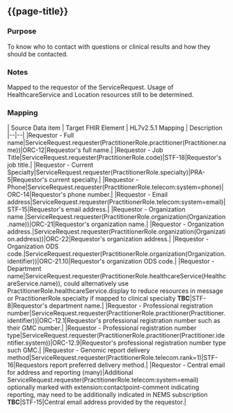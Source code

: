 ## {{page-title}}

### Purpose
To know who to contact with questions or clinical results and how they should be contacted.

### Notes
Mapped to the requestor of the ServiceRequest. Usage of HealthcareService and Location resources still to be determined.

### Mapping
| Source Data item | Target FHIR Element | HL7v2.5.1 Mapping | Description 
|--|--|
|Requestor - Full name|ServiceRequest.requester(PractitionerRole.practitioner(Practitioner.name))|ORC-12|Requestor's full name.|
|Requestor - Job Title|ServiceRequest.requester(PractitionerRole.code)|STF-18|Requestor's job title.|
|Requestor - Current Specialty|ServiceRequest.requester(PractitionerRole.specialty)|PRA-5|Requestor's current specialty.|
|Requestor - Phone|ServiceRequest.requester(PractitionerRole.telecom:system=phone)|ORC-14|Requestor's phone number.|
|Requestor - Email address|ServiceRequest.requester(PractitionerRole.telecom:system=email)|STF-15|Requestor's email address.|
|Requestor - Organization name.|ServiceRequest.requester(PractitionerRole.organization(Organization.name))|ORC-21|Requestor's organization name.|
|Requestor - Organization address.|ServiceRequest.requester(PractitionerRole.organization(Organization.address))|ORC-22|Requestor's organization address.|
|Requestor - Organization ODS code.|ServiceRequest.requester(PractitionerRole.organization(Organization.identifier))|ORC-21.10|Requestor's organization ODS code.|
|Requestor - Department name|ServiceRequest.requester(PractitionerRole.healthcareService(HealthcareService.name)), could alternatively use PractitionerRole.healthcareService.display to reduce resources in message or PractitionerRole.specialty if mapped to clinical specialty **TBC**|STF-8|Requestor's department name.|
|Requestor - Professional registration number|ServiceRequest.requester(PractitionerRole.practitioner(Practitioner.identifier))|ORC-12.1|Requestor's professional registration number such as their GMC number.|
|Requestor - Professional registration number type|ServiceRequest.requester(PractitionerRole.practitioner(Practitioner.identifier.system))|ORC-12.9|Requestor's professional registration number type such GMC.|
|Requestor - Genomic report delivery method|ServiceRequest.requester(PractitionerRole.telecom.rank=1)|STF-16|Requestors report preferred delivery method.|
|Requestor - Central email for address and reporting (many)|Additional ServiceRequest.requester(PractitionerRole.telecom:system=email) optionally marked with extension:contactpoint-comment indicating reporting, may need to be additionally indicated in NEMS subscription **TBC**|STF-15|Central email address provided by the requestor.|

<!--
| Source Data item | Non WGS Rare Disease | Non WGS Cancer | WGS Rare Disease | WGS Cancer | Target FHIR Element | HL7v2.5.1 Mapping | Description 
|--|--|
|Requestor - Full name|Mandatory|Mandatory|Mandatory|Mandatory|ServiceRequest.requester(PractitionerRole.practitioner(Practitioner.name))|ORC-12|Requestor's full name.|
|Requestor - Job Title|N/A|N/A|Mandatory|Mandatory|ServiceRequest.requester(PractitionerRole.code)|ORC-12.1|Requestor's GMC number.|
|Requestor - Professional registration number|N/A|N/A|Mandatory|Mandatory|ServiceRequest.requester(PractitionerRole.practitioner(Practitioner.identifier))|ORC-12.1|Requestor's GMC number.|
|Requestor - Phone |Mandatory|Mandatory|Mandatory|Mandatory|ServiceRequest.requester(PractitionerRole.telecom:system=phone)|ORC-14|Requestor's phone number.|
|Requestor - Email address |Mandatory|Mandatory|Mandatory|Mandatory|ServiceRequest.requester(PractitionerRole.telecom:system=email)|STF-15|Requestor's email address.|
|Requestor - Hospital name, address and ODS code.|Mandatory|Mandatory|Mandatory|Mandatory|ServiceRequest.requester(PractitionerRole.organization(Organization.name)), ServiceRequest.requester(PractitionerRole.organization(Organization.address)), ServiceRequest.requester(PractitionerRole.organization(Organization.identifier))|ORC-21,ORC-22,ORC-21.10|Requestor's hospital name, address and ODS code.|
|Requestor - Department name|N/A|N/A|Mandatory|Mandatory|ServiceRequest.requester(PractitionerRole.healthcareService(HealthcareService.name))|STF-8|Requestor's department name.|
|Requestor - Department address|N/A|N/A|Mandatory|Mandatory|ServiceRequest.requester(PractitionerRole.healthcareService(HealthcareService.location(Location.address)))|ORC-24|Requestor's department address.|
-->
